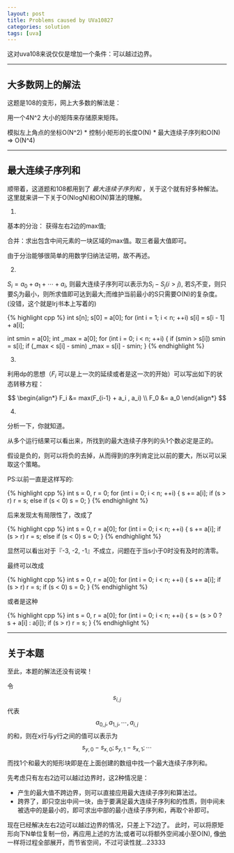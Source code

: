 ```yaml
---
layout: post
title: Problems caused by UVa10827
categories: solution
tags: [uva]
---
```


这对uva108来说仅仅是增加一个条件：可以越过边界。

-------------------------

## 大多数网上的解法
这题是108的变形，网上大多数的解法是：

用一个4N^2 大小的矩阵来存储原来矩阵。

模拟左上角点的坐标O(N^2) * 控制小矩形的长度O(N) * 最大连续子序列和O(N) => O(N^4)

-------------------------

## 最大连续子序列和
顺带着，这道题和108都用到了 *最大连续子序列和* ，关于这个就有好多种解法。
这里就来讲一下关于O(NlogN)和O(N)算法的理解。

1.

基本的分治： 获得左右2边的max值;

合并：求出包含中间元素的一块区域的max值。取三者最大值即可。

由于分治能够很简单的用数学归纳法证明，故不再述。

2.

$S_i = a_0 + a_1 + \cdots + a_i$, 则最大连续子序列可以表示为$S_i - S_j (i>j)$, 若$S_i$不变，则只要$S_j$为最小，则所求值即可达到最大;而维护当前最小的S只需要O(N)的复杂度。(没错，这个就是lrj书本上写着的)

{% highlight cpp %}
int s[n];
s[0] = a[0];
for (int i = 1; i < n; ++i)
    s[i] = s[i - 1] + a[i];

int smin = a[0];
int _max = a[0];
for (int i = 0; i < n; ++i) {
    if (smin > s[i])
        smin = s[i];
    if (_max < s[i] - smin)
        _max = s[i] - smin;
}
{% endhighlight %}

3.

利用dp的思想（$F_i$ 可以是上一次的延续或者是这一次的开始）可以写出如下的状态转移方程：

$$
\begin{align*}
  F_i &= max(F_{i-1} + a_i , a_i) \\
  F_0 &= a_0
\end{align*}
$$

4.

分析一下，你就知道。

从多个运行结果可以看出来，所找到的最大连续子序列的头1个数必定是正的。

假设是负的，则可以将负的去掉，从而得到的序列肯定比以前的要大，所以可以采取这个策略。

PS:以前一直是这样写的:

{% highlight cpp %}
int s = 0, r = 0;
for (int i = 0; i < n; ++i) {
    s += a[i];
    if (s > r)
        r = s;
    else if (s < 0)
        s = 0;
}
{% endhighlight %}

后来发现太有局限性了，改成了

{% highlight cpp %}
int s = 0, r = a[0];
for (int i = 0; i < n; ++i) {
    s += a[i];
    if (s > r)
        r = s;
    else if (s < 0)
        s = 0;
}
{% endhighlight %}

显然可以看出对于『-3, -2, -1』不成立，问题在于当s小于0时没有及时的清零。

最终可以改成

{% highlight cpp %}
int s = 0, r = a[0];
for (int i = 0; i < n; ++i) {
    s += a[i];
    if (s > r)
        r = s;
    if (s < 0)
        s = 0;
}
{% endhighlight %}

或者是这种

{% highlight cpp %}
int s = 0, r = a[0];
for (int i = 0; i < n; ++i) {
    s = (s > 0 ? s + a[i] : a[i]);
    if (s > r)
        r = s;
}
{% endhighlight %}

-------------------------

## 关于本题
至此，本题的解法还没有说唉！

令$$s_{i,j}$$代表$$a_{0,j}, a_{1,j}, \cdots, a_{i,j}$$的和，则在x行与y行之间的值可以表示为$$s_{y,0} - s_{x,0}; s_{y,1} - s_{x,1}; \cdots $$

而找1个和最大的矩形块即是在上面创建的数组中找一个最大连续子序列和。

先考虑只有左右2边可以越过边界时，这2种情况是：

* 产生的最大值不跨边界，则可以直接应用最大连续子序列和算法过。
* 跨界了，即只空出中间一块，由于要满足最大连续子序列和的性质，则中间未被选中的是最小的，即可求出中部的最小连续子序列和，再取个补即可。

现在已经解决左右2边可以越过边界的情况，只差上下2边了。
此时，可以将原矩形向下N单位复制一份，再应用上述的方法;或者可以将额外空间减小至O(N), 像[他][1]一样将过程全部展开，而节省空间，不过可读性就...23333

[1]: http://programmingproblemsolutions.blogspot.com/2012/04/10827-maximum-sum-on-torus-uva.html
